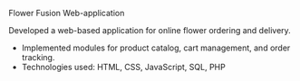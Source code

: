 Flower Fusion Web-application

Developed a web-based application for online flower ordering and delivery.
- Implemented modules for product catalog, cart management, and order tracking.
- Technologies used: HTML, CSS, JavaScript, SQL, PHP
